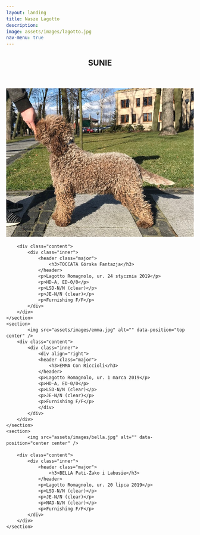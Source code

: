 ```yaml
---
layout: landing
title: Nasze Lagotto
description:
image: assets/images/lagotto.jpg
nav-menu: true
---
```

<!-- Main -->
<div id="main">

<!-- One -->
<!--<section id="one">
	<div class="inner">
		<header class="major">
			<h2>Suki</h2>
		</header><p>
Rodowody dostępne.</p>
	</div>
</section>-->
<section id="three">
	<div class="inner">
		<header class="major">
			<h2>SUNIE</h2>
		</header>
	</div>
</section>
<!-- Two -->
<section id="four" class="spotlights">
	<section>
			<img src="assets/images/toccata.jpg" alt="" data-position="center center" />

		<div class="content">
			<div class="inner">
				<header class="major">
					<h3>TOCCATA Górska Fantazja</h3>
				</header>
				<p>Lagotto Romagnolo, ur. 24 stycznia 2019</p>
				<p>HD-A, ED-0/0</p>
				<p>LSD-N/N (clear)</p>
				<p>JE-N/N (clear)</p>
				<p>Furnishing F/F</p>
			</div>
		</div>
	</section>
	<section>
			<img src="assets/images/emma.jpg" alt="" data-position="top center" />
		<div class="content">
			<div class="inner">
				<div align="right">
				<header class="major">
					<h3>EMMA Con Riccioli</h3>
				</header>
				<p>Lagotto Romagnolo, ur. 1 marca 2019</p>
				<p>HD-A, ED-0/0</p>
				<p>LSD-N/N (clear)</p>
				<p>JE-N/N (clear)</p>
				<p>Furnishing F/F</p>
				</div>
			</div>
		</div>
	</section>
	<section>
			<img src="assets/images/bella.jpg" alt="" data-position="center center" />

		<div class="content">
			<div class="inner">
				<header class="major">
					<h3>BELLA Pati-Żako i Labusie</h3>
				</header>
				<p>Lagotto Romagnolo, ur. 20 lipca 2019</p>
				<p>LSD-N/N (clear)</p>
				<p>JE-N/N (clear)</p>
				<p>NAD-N/N (clear)</p>
				<p>Furnishing F/F</p>
			</div>
		</div>
	</section>
</section>
